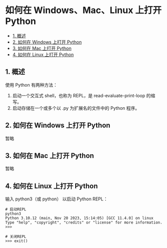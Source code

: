 # 如何在 Windows、Mac、Linux 上打开 Python<!-- omit in toc -->

- [1. 概述](#1-概述)
- [2. 如何在 Windows 上打开 Python](#2-如何在-windows-上打开-python)
- [3. 如何在 Mac 上打开 Python](#3-如何在-mac-上打开-python)
- [4. 如何在 Linux 上打开 Python](#4-如何在-linux-上打开-python)

## 1. 概述

使用 Python 有两种方法：

1. 启动一个交互式 shell，也称为 REPL，是 read-evaluate-print-loop 的缩写。
2. 启动存储在一个或多个以 .py 为扩展名的文件中的 Python 程序。

## 2. 如何在 Windows 上打开 Python

暂略

## 3. 如何在 Mac 上打开 Python

暂略

## 4. 如何在 Linux 上打开 Python

输入 python3（或 python） 以启动 Python REPL：

```shell
# 启动REPL
python3
Python 3.10.12 (main, Nov 20 2023, 15:14:05) [GCC 11.4.0] on linux
Type "help", "copyright", "credits" or "license" for more information.
>>>

# 关闭REPL
>>> exit()
```

